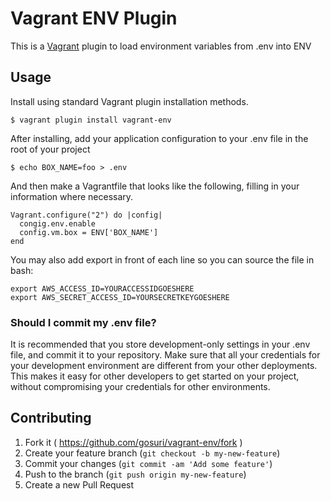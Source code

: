 # Vagrant ENV Plugin

This is a [Vagrant](http://www.vagrantup.com) plugin to load environment variables from .env into ENV 

## Usage

Install using standard Vagrant plugin installation methods. 

```
$ vagrant plugin install vagrant-env
```

After installing, add your application configuration to your .env file in the root of your project

```
$ echo BOX_NAME=foo > .env
```

And then make a Vagrantfile that looks like the following, filling in your information where necessary.

```
Vagrant.configure("2") do |config|
  congig.env.enable
  config.vm.box = ENV['BOX_NAME']
end
```

You may also add export in front of each line so you can source the file in bash:

```
export AWS_ACCESS_ID=YOURACCESSIDGOESHERE
export AWS_SECRET_ACCESS_ID=YOURSECRETKEYGOESHERE
```

### Should I commit my .env file?

It is recommended that you store development-only settings in your .env file, and commit it to your repository. Make sure that all your credentials for your development environment are different from your other deployments. This makes it easy for other developers to get started on your project, without compromising your credentials for other environments.

## Contributing

1. Fork it ( https://github.com/gosuri/vagrant-env/fork )
2. Create your feature branch (`git checkout -b my-new-feature`)
3. Commit your changes (`git commit -am 'Add some feature'`)
4. Push to the branch (`git push origin my-new-feature`)
5. Create a new Pull Request
